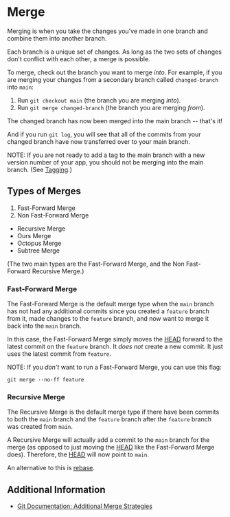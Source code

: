 # Merge

Merging is when you take the changes you've made in one branch and combine them into another branch.

Each branch is a unique set of changes.  As long as the two sets of changes don't conflict with each other, a merge is possible.

To merge, check out the branch you want to merge *into*.  For example, if you are merging your changes from a secondary branch called `changed-branch` into `main`:

1. Run `git checkout main` (the branch you are merging *into*).
2. Run `git merge changed-branch` (the branch you are merging *from*).

The changed branch has now been merged into the main branch -- that's it!

And if you run `git log`, you will see that all of the commits from your changed branch have now transferred over to your main branch.

NOTE: If you are not ready to add a tag to the main branch with a new version number of your app, you should not be merging into the main branch.  (See [Tagging](../tagging.md).)


## Types of Merges

1. Fast-Forward Merge
2. Non Fast-Forward Merge
  - Recursive Merge
  - Ours Merge
  - Octopus Merge
  - Subtree Merge

(The two main types are the Fast-Forward Merge, and the Non Fast-Forward Recursive Merge.)


### Fast-Forward Merge

The Fast-Forward Merge is the default merge type when the `main` branch has not had any additional commits since you created a `feature` branch from it, made changes to the `feature` branch, and now want to merge it back into the `main` branch.

In this case, the Fast-Forward Merge simply moves the [HEAD](../head/head.md) forward to the latest commit on the `feature` branch.  It *does not* create a new commit.  It just uses the latest commit from `feature`.

NOTE: If you *don't* want to run a Fast-Forward Merge, you can use this flag:

`git merge --no-ff feature`


### Recursive Merge

The Recursive Merge is the default merge type if there have been commits to both the `main` branch and the `feature` branch after the `feature` branch was created from `main`.

A Recursive Merge will actually add a commit to the `main` branch for the merge (as opposed to just moving the [HEAD](../head/head.md) like the Fast-Forward Merge does).  Therefore, the [HEAD](../head/head.md) will now point to `main`.

An alternative to this is [rebase](../5-rebase.md).


## Additional Information

- [Git Documentation: Additional Merge Strategies](https://git-scm.com/docs/merge-strategies)